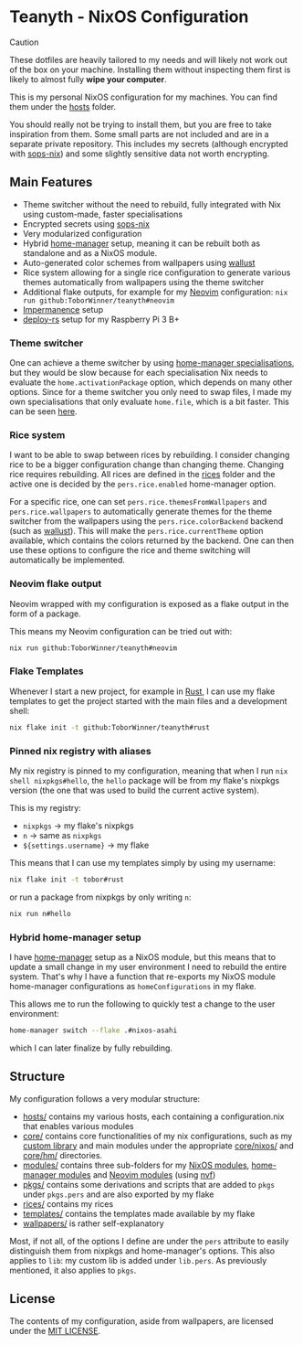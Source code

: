 # Teanyth - NixOS Configuration

> [!CAUTION]
> These dotfiles are heavily tailored to my needs and will likely not work out
> of the box on your machine. Installing them without inspecting them first is
> likely to almost fully **wipe your computer**.

This is my personal NixOS configuration for my machines. You can find them under
the [hosts](hosts) folder.

You should really not be trying to install them, but you are free to take
inspiration from them. Some small parts are not included and are in a separate
private repository. This includes my secrets (although encrypted with
[sops-nix](https://github.com/Mic92/sops-nix)) and some slightly sensitive data
not worth encrypting.

## Main Features

- Theme switcher without the need to rebuild, fully integrated with Nix using
  custom-made, faster specialisations
- Encrypted secrets using [sops-nix](https://github.com/Mic92/sops-nix)
- Very modularized configuration
- Hybrid [home-manager](https://github.com/nix-community/home-manager) setup,
  meaning it can be rebuilt both as standalone and as a NixOS module.
- Auto-generated color schemes from wallpapers using
  [wallust](https://codeberg.org/explosion-mental/wallust)
- Rice system allowing for a single rice configuration to generate various
  themes automatically from wallpapers using the theme switcher
- Additional flake outputs, for example for my [Neovim](https://neovim.io/)
  configuration: `nix run github:ToborWinner/teanyth#neovim`
- [Impermanence](https://github.com/nix-community/impermanence) setup
- [deploy-rs](https://github.com/serokell/deploy-rs) setup for my Raspberry Pi 3
  B+

### Theme switcher

One can achieve a theme switcher by using
[home-manager specialisations](https://github.com/nix-community/home-manager/blob/fcac3d6d88302a5e64f6cb8014ac785e08874c8d/modules/misc/specialisation.nix#L38),
but they would be slow because for each specialisation Nix needs to evaluate the
`home.activationPackage` option, which depends on many other options. Since for
a theme switcher you only need to swap files, I made my own specialisations that
only evaluate `home.file`, which is a bit faster. This can be seen
[here](core/hm/theme.nix).

### Rice system

I want to be able to swap between rices by rebuilding. I consider changing rice
to be a bigger configuration change than changing theme. Changing rice requires
rebuilding. All rices are defined in the [rices](rices) folder and the active
one is decided by the `pers.rice.enabled` home-manager option.

For a specific rice, one can set `pers.rice.themesFromWallpapers` and
`pers.rice.wallpapers` to automatically generate themes for the theme switcher
from the wallpapers using the `pers.rice.colorBackend` backend (such as
[wallust](https://codeberg.org/explosion-mental/wallust)). This will make the
`pers.rice.currentTheme` option available, which contains the colors returned by
the backend. One can then use these options to configure the rice and theme
switching will automatically be implemented.

### Neovim flake output

Neovim wrapped with my configuration is exposed as a flake output in the form of
a package.

This means my Neovim configuration can be tried out with:

```bash
nix run github:ToborWinner/teanyth#neovim
```

### Flake Templates

Whenever I start a new project, for example in
[Rust](https://www.rust-lang.org/), I can use my flake templates to get the
project started with the main files and a development shell:

```bash
nix flake init -t github:ToborWinner/teanyth#rust
```

### Pinned nix registry with aliases

My nix registry is pinned to my configuration, meaning that when I run
`nix shell nixpkgs#hello`, the `hello` package will be from my flake's nixpkgs
version (the one that was used to build the current active system).

This is my registry:

- `nixpkgs` -> my flake's nixpkgs
- `n` -> same as `nixpkgs`
- `${settings.username}` -> my flake

This means that I can use my templates simply by using my username:

```bash
nix flake init -t tobor#rust
```

or run a package from nixpkgs by only writing `n`:

```bash
nix run n#hello
```

### Hybrid home-manager setup

I have [home-manager](https://github.com/nix-community/home-manager) setup as a
NixOS module, but this means that to update a small change in my user
environment I need to rebuild the entire system. That's why I have a function
that re-exports my NixOS module home-manager configurations as
`homeConfigurations` in my flake.

This allows me to run the following to quickly test a change to the user
environment:

```bash
home-manager switch --flake .#nixos-asahi
```

which I can later finalize by fully rebuilding.

## Structure

My configuration follows a very modular structure:

- [hosts/](hosts) contains my various hosts, each containing a configuration.nix
  that enables various modules
- [core/](core) contains core functionalities of my nix configurations, such as
  my [custom library](core/lib/default.nix) and main modules under the
  appropriate [core/nixos/](core/hm) and [core/hm/](core/hm) directories.
- [modules/](modules) contains three sub-folders for my
  [NixOS modules](modules/nixos), [home-manager modules](modules/hm) and
  [Neovim modules](modules/neovim) (using
  [nvf](https://github.com/NotAShelf/nvf))
- [pkgs/](pkgs) contains some derivations and scripts that are added to `pkgs`
  under `pkgs.pers` and are also exported by my flake
- [rices/](rices) contains my rices
- [templates/](templates) contains the templates made available by my flake
- [wallpapers/](wallpapers) is rather self-explanatory

Most, if not all, of the options I define are under the `pers` attribute to
easily distinguish them from nixpkgs and home-manager's options. This also
applies to `lib`: my custom lib is added under `lib.pers`. As previously
mentioned, it also applies to `pkgs`.

## License

The contents of my configuration, aside from wallpapers, are licensed under the
[MIT LICENSE](LICENSE).
